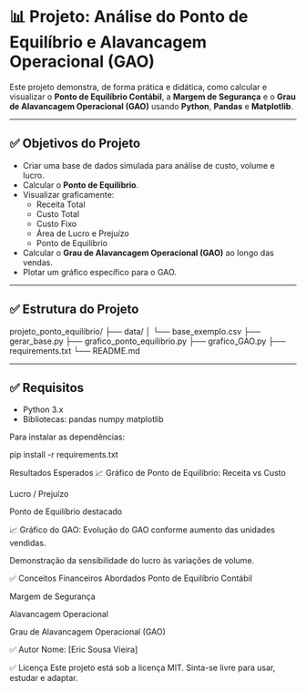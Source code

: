 # 📊 Projeto: Análise do Ponto de Equilíbrio e Alavancagem Operacional (GAO)

Este projeto demonstra, de forma prática e didática, como calcular e visualizar o **Ponto de Equilíbrio Contábil**, a **Margem de Segurança** e o **Grau de Alavancagem Operacional (GAO)** usando **Python**, **Pandas** e **Matplotlib**.

---

## ✅ Objetivos do Projeto

- Criar uma base de dados simulada para análise de custo, volume e lucro.
- Calcular o **Ponto de Equilíbrio**.
- Visualizar graficamente:
  - Receita Total
  - Custo Total
  - Custo Fixo
  - Área de Lucro e Prejuízo
  - Ponto de Equilíbrio
- Calcular o **Grau de Alavancagem Operacional (GAO)** ao longo das vendas.
- Plotar um gráfico específico para o GAO.

---

## ✅ Estrutura do Projeto


projeto_ponto_equilibrio/
├── data/
│ └── base_exemplo.csv
├── gerar_base.py
├── grafico_ponto_equilibrio.py
├── grafico_GAO.py
├── requirements.txt
└── README.md


---

## ✅ Requisitos

- Python 3.x
- Bibliotecas:
pandas
numpy
matplotlib


Para instalar as dependências:

pip install -r requirements.txt

Resultados Esperados
📈 Gráfico de Ponto de Equilíbrio:
Receita vs Custo

Lucro / Prejuízo

Ponto de Equilíbrio destacado

📈 Gráfico do GAO:
Evolução do GAO conforme aumento das unidades vendidas.

Demonstração da sensibilidade do lucro às variações de volume.

✅ Conceitos Financeiros Abordados
Ponto de Equilíbrio Contábil

Margem de Segurança

Alavancagem Operacional

Grau de Alavancagem Operacional (GAO)

✅ Autor
Nome: [Eric Sousa Vieira]


✅ Licença
Este projeto está sob a licença MIT. Sinta-se livre para usar, estudar e adaptar.

